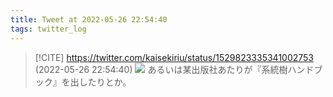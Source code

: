 ```yaml
---
title: Tweet at 2022-05-26 22:54:40
tags: twitter_log
---
```


> [!CITE] https://twitter.com/kaisekiriu/status/1529823335341002753 (2022-05-26 22:54:40)
> ![](https://twitter.com/kaisekiriu/status/1529823335341002753)
> あるいは某出版社あたりが『系統樹ハンドブック』を出したりとか。
